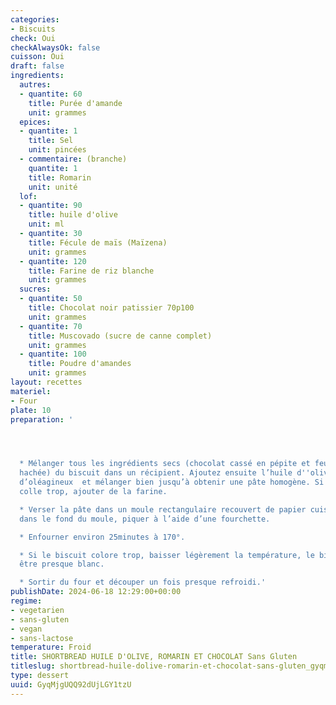 ```yaml
---
categories:
- Biscuits
check: Oui
checkAlwaysOk: false
cuisson: Oui
draft: false
ingredients:
  autres:
  - quantite: 60
    title: Purée d'amande
    unit: grammes
  epices:
  - quantite: 1
    title: Sel
    unit: pincées
  - commentaire: (branche)
    quantite: 1
    title: Romarin
    unit: unité
  lof:
  - quantite: 90
    title: huile d'olive
    unit: ml
  - quantite: 30
    title: Fécule de maïs (Maïzena)
    unit: grammes
  - quantite: 120
    title: Farine de riz blanche
    unit: grammes
  sucres:
  - quantite: 50
    title: Chocolat noir patissier 70p100
    unit: grammes
  - quantite: 70
    title: Muscovado (sucre de canne complet)
    unit: grammes
  - quantite: 100
    title: Poudre d'amandes
    unit: grammes
layout: recettes
materiel:
- Four
plate: 10
preparation: '




  * Mélanger tous les ingrédients secs (chocolat cassé en pépite et feuilles de romarin
  hachée) du biscuit dans un récipient. Ajoutez ensuite l’huile d''olive, la purée
  d’oléagineux  et mélanger bien jusqu’à obtenir une pâte homogène. Si la préparation
  colle trop, ajouter de la farine.

  * Verser la pâte dans un moule rectangulaire recouvert de papier cuisson et aplatir
  dans le fond du moule, piquer à l’aide d’une fourchette.

  * Enfourner environ 25minutes à 170°.

  * Si le biscuit colore trop, baisser légèrement la température, le biscuit doit
  être presque blanc.

  * Sortir du four et découper un fois presque refroidi.'
publishDate: 2024-06-18 12:29:00+00:00
regime:
- vegetarien
- sans-gluten
- vegan
- sans-lactose
temperature: Froid
title: SHORTBREAD HUILE D'OLIVE, ROMARIN ET CHOCOLAT Sans Gluten
titleslug: shortbread-huile-dolive-romarin-et-chocolat-sans-gluten_gyqmjguqq92dujlgy1tzu
type: dessert
uuid: GyqMjgUQQ92dUjLGY1tzU
---
```

